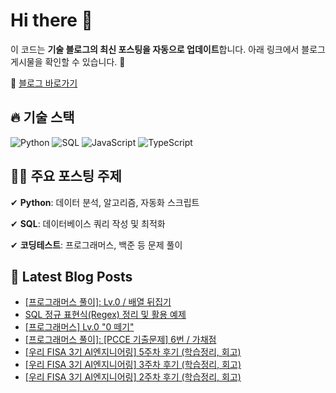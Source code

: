 # Hi there 👋

이 코드는 **기술 블로그의 최신 포스팅을 자동으로 업데이트**합니다. 아래 링크에서 블로그 게시물을 확인할 수 있습니다. 🚀

📌 [블로그 바로가기](https://chodang-corn.tistory.com/)


## 🔥 기술 스택
<p>
  <img alt="Python" src="https://img.shields.io/badge/Python-3776AB?style=flat-square&logo=Python&logoColor=white"/> 
  <img alt="SQL" src="https://img.shields.io/badge/SQL-4479A1?style=flat-square&logo=MySQL&logoColor=white"/> 
  <img alt="JavaScript" src="https://img.shields.io/badge/JavaScript-F7DF1E?style=flat-square&logo=JavaScript&logoColor=white"/> 
  <img alt="TypeScript" src="https://img.shields.io/badge/TypeScript-3178C6?style=flat-square&logo=TypeScript&logoColor=white"/>
</p>


## ✍🏼 주요 포스팅 주제

✔ **Python**: 데이터 분석, 알고리즘, 자동화 스크립트

✔ **SQL**: 데이터베이스 쿼리 작성 및 최적화  

✔ **코딩테스트**: 프로그래머스, 백준 등 문제 풀이 



## 📕 Latest Blog Posts

<ul><li><a href='https://chodang-corn.tistory.com/9' target='_blank'>[프로그래머스 풀이]: Lv.0 / 배열 뒤집기</a></li><li><a href='https://chodang-corn.tistory.com/8' target='_blank'>SQL 정규 표현식(Regex) 정리 및 활용 예제</a></li><li><a href='https://chodang-corn.tistory.com/7' target='_blank'>[프로그래머스] Lv.0 &quot;0 떼기&quot;</a></li><li><a href='https://chodang-corn.tistory.com/6' target='_blank'>[프로그래머스 풀이]: [PCCE 기출문제] 6번 / 가채점</a></li><li><a href='https://chodang-corn.tistory.com/5' target='_blank'>[우리 FISA 3기 AI엔지니어링] 5주차 후기 (학습정리, 회고)</a></li><li><a href='https://chodang-corn.tistory.com/3' target='_blank'>[우리 FISA 3기 AI엔지니어링] 3주차 후기 (학습정리, 회고)</a></li><li><a href='https://chodang-corn.tistory.com/2' target='_blank'>[우리 FISA 3기 AI엔지니어링] 2주차 후기 (학습정리, 회고)</a></li></ul>

